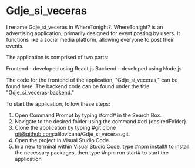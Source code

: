 # Gdje_si_veceras
I rename Gdje_si_veceras in WhereTonight?.
WhereTonight? is an advertising application, primarily designed for event posting by users. It functions like a social media platform, allowing everyone to post their events.

The application is comprised of two parts:

Frontend - developed using React.js
Backend - developed using Node.js

The code for the frontend of the application, "Gdje_si_veceras," can be found here. The backend code can be found under the title "Gdje_si_veceras-backend."

To start the application, follow these steps:

1) Open Command Prompt by typing #cmd# in the Search Box.
2) Navigate to the desired folder using the command #cd {desiredFolder}.
3) Clone the application by typing #git clone git@github.com:alilovicana/Gdje_si_veceras.git.
4) Open the project in Visual Studio Code.
5) In a new terminal within Visual Studio Code, type #npm install# to install the necessary packages, then type #npm run start# to start the application 
                                   
                                                     
                                                     

